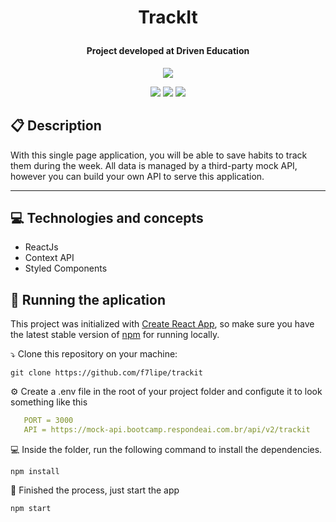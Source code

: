 # <p align = "center"> TrackIt </p>
#### <p align = "center"> Project developed at Driven Education </p>

<p align="center">
   <img src="https://lh3.googleusercontent.com/fife/AAbDypBhIMIyN2yHKvbmhirECtWPDoGfk3Xge44d1WBNpxUc9Y5BGn_0ITRvV_0UxtC71a2fbT_u0yaYi3sYY91BXrWvmVmXZGJFu_aEwPME0eNOJfB6QoSkhf55Gm1sVMRR8ORdx6uGUUPeLEE9vx8Q42yywjt42UdrACQvHSsnpet9zA5RgsWnbJyA3Qp-sXDHhtIIqly0IzkVIxmK73_DTR480FjiZzY0iH-Rwq_FCtcDOC6tJsUpRusXVXtdkSdooALql3XL4rpYAKwBP6c6OR_Xc1HtfUG9ZGMHnW8WWuXfP-3Cvlkt9wQeyAh0S2s1or_r5kWF8hFIkjna4HsYJJAymPCBdJulmFVYbhinmrGl_yHq4DFlPzjfv7tk3mO4iWXc1Z-57TJz8L52h7O47M701A4hBUUCv1Xwr1AhdySGZnhOQ8ciL6lNnRY0sF6NWeiwPi4LQ_4vDc1SQP1FCDz2i3y---vHbabgzyip3_jaVmdMSxFOELGoHaR4yGG8MxQPpjxYSUGnhYBkJeu0Qr7IfCyGPCJRxWhjNyKgsvn9l5b9HhT-ks5L9L_9VB7LzAM0uSfiYfbouUH2R0V-oaeIcf3_CdBQIRWjMZSvpC7TKK7jok8G7_b84-zGjh3YGmZFZBk3FGvJFKXQZJrXLRGrMwHJ_7qoyfPx7Kve3cwtXjAxRfuEABJb1NKR9qqtuMa3r7nebZHFbNGYR5Q3OwNS8rHHiVKQ-zKWVch0YxuVmmXbGqj7bk3Ho6t9eYRi7EZI9vT_z7uOmb7yKqKZV2jKfHUE-XpcnPPY6jC-jIZVzsl9GL4B0GEwjCpnLpilhe0-hVVFh0HdOSW3c9RBJjZJfeX30kusbXcxRUtdhS2_cZZOQBhMwyj7_4NQ_r8cV8rw4VdcENtbgDjjtQnbjAbZngj02bukqz87vBuBrr4PaEfywUqyBRrq9PuSqzoNFw9_0LYsrysH6kV58f9fA7Kcf2wyXmhWG4eH_QF0XcPBfGkajbWMrFoE_26v14kXiyo-eP4YUjE2hgyTwDAk_9sWj89tOyKP3j1ShTHKqRp1yoroEc1mrbW3CRJVShWQFRw2o6c_cN13K1W2ykwh2ebLjSWFUGaLZFxti0F9aYlcMqNAyVHvZNpO3IBCvEW2Ie-VjFt01YRxaL2Hrnov60Di0BVxxV26276isxE2vT_kR0DoMhBmLpDhw-34PlrGQQXD_tUs42aF2g4brHrx1ZJXYRLkmkEv94zqcUPWE0dquPHW3V3aOXfi1VY29h-H4lcic4inw2ZhpHOrERoE3-pENtvfkO2N-f-7Ev_AQAkzTZ6FGUddWSfMLLj6lHtHPWNnr2JWGa-BJ6rlPFpFZlhTiyx7cbZV5-EEqyma7qb2gcoUYHlsg8E=w1360-h602"/>
</p>

<p align = "center">
   <img src="https://img.shields.io/badge/author-FILIPE_CORREIA-4dae71?style=flat-square" />
   <img src="https://img.shields.io/github/languages/count/f7lipe/projeto19-drivenpass?color=4dae71&style=flat-square" />
    <img src="https://img.shields.io/badge/responsiveness-Mobile-4dae71?style=flat-square" />
</p>


##  :clipboard: Description

With this single page application, you will be able to save habits to track them during the week. All data is managed by a third-party mock API, however you can build your own API to serve this application.

***

## :computer:	 Technologies and concepts 

- ReactJs
- Context API
- Styled Components 


## 🏁 Running the aplication 

This project was initialized with [Create React App](https://github.com/facebook/create-react-app), so make sure you have the latest stable version of [npm](https://www.npmjs.com/) for running locally.

⤵️ Clone this repository on your machine:

```
git clone https://github.com/f7lipe/trackit
```

⚙️ Create a .env file in the root of your project folder and configute it to look something like this
```yml
   PORT = 3000
   API = https://mock-api.bootcamp.respondeai.com.br/api/v2/trackit
``` 


💻 Inside the folder, run the following command to install the dependencies.

```
npm install
```

🏁 Finished the process, just start the app
```
npm start
```

